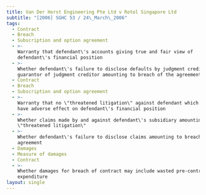 ```yaml
---
title: Van Der Horst Engineering Pte Ltd v Rotol Singapore Ltd
subtitle: "[2006] SGHC 53 / 24\_March\_2006"
tags:
  - Contract
  - Breach
  - Subscription and option agreement
  - >-
    Warranty that defendant\'s accounts giving true and fair view of
    defendant\'s financial position
  - >-
    Whether defendant\'s failure to disclose defaults by judgment creditor and
    guarantor of judgment creditor amounting to breach of the agreement
  - Contract
  - Breach
  - Subscription and option agreement
  - >-
    Warranty that no \"threatened litigation\" against defendant which might
    have adverse effect on defendant\'s financial position
  - >-
    Whether claims made by and against defendant\'s subsidiary amounting to
    \"threatened litigation\"
  - >-
    Whether defendant\'s failure to disclose claims amounting to breach of
    agreement
  - Damages
  - Measure of damages
  - Contract
  - >-
    Whether damages for breach of contract may include wasted pre-contract
    expenditure
layout: single
---
```


